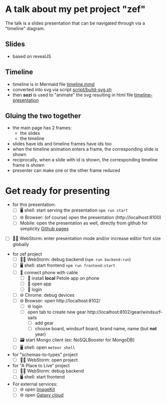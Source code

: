 # A talk about my pet project "zef"

The talk is a slides presentation that can be navigated through via a "timeline" diagram.

## Slides
- based on revealJS

## Timeline

- timeline is in Mermaid file [timeline.mmd](./timeline.mmd)
- converted into svg via script [script/build-svg.sh](./script/build-svg.sh)
- then **sozi** is used to "animate" the svg resulting in html file [timeline-presentation](./timeline-presentation)

## Gluing the two together

- the main page has 2 frames:
  - the slides
  - the timeline
- slides have ids and timeline frames have ids too
- when the timeline animation enters a frame, the corresponding slide is shown
- reciprocally, when a slide with id is shown, the corresponding timeline frame is shown
- presenter can make one or the other frame reduced


# Get ready for presenting

- for this presentation:
  - [ ] 🖥️ shell: start serving the presentation `npm run start`
  - [ ] 🌐 Browser: (of course) open the presentation (http://localhost:8100)
  - [ ] Mobile: open the presentation as well, directly from github for simplicity [Github pages](https://olivierchirouze.github.io/zef-presentation/)
- [ ] 🧑‍💻 WebStorm: enter presentation mode and/or increase editor font size globally
- for zef project
  - [ ] 🧑‍💻 WebStorm: debug backend (`npm run backend:run`)
  - [ ] 🖥️ shell: start frontend `npm run frontend:start`
  - [ ] 🔌 connect phone with cable
    - [ ] 📱 install **local** Petole app on phone
    - [ ] 📱 open app
    - [ ] 📱 login
  - [ ] 🌐 Chrome: debug devices
  - [ ] 🌐 Browser: open http://localhost:8102/
    - [ ] 🌐 login
    - [ ] open tab to create new gear http://localhost:8102/gear/windsurf-sails
      - [ ] add gear
      - [ ] choose board, windsurf board, brand name, name (but **not** year)
  - [ ] 🗃️ start Mongo client (ex: NoSQLBooster for MongoDB)
  - [ ] 🖥️ shell: open `meteor shell`
- for "schemas-to-types" project
  - [ ] 🧑‍💻 WebStorm: open project
- for "A Place to Live" project
  - [ ] 🧑‍💻 WebStorm: debug backend
  - [ ] 🖥️ shell: start frontend
- For external services:
  - [ ] 🌐 open [ImageKit](https://imagekit.io/dashboard/media-library/L2dlYXIvZHVvdG9uZQ)
  - [ ] 🌐 open [Galaxy cloud](https://eu-west-1.galaxy.meteor.com/app/petole.eu.meteorapp.com/logs)